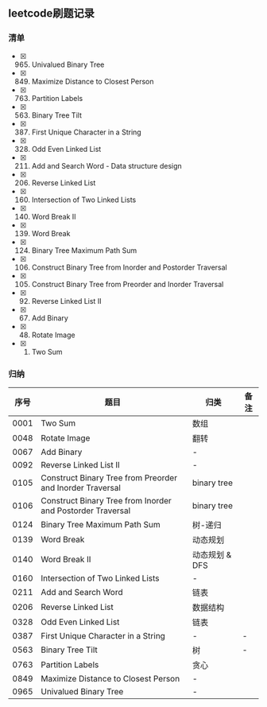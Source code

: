 ## leetcode刷题记录
### 清单
- [x] 0965. Univalued Binary Tree
- [x] 0849. Maximize Distance to Closest Person
- [x] 0763. Partition Labels
- [x] 0563. Binary Tree Tilt
- [x] 0387. First Unique Character in a String
- [x] 0328. Odd Even Linked List
- [x] 0211. Add and Search Word - Data structure design
- [x] 0206. Reverse Linked List
- [x] 0160. Intersection of Two Linked Lists
- [x] 0140. Word Break II
- [x] 0139. Word Break
- [x] 0124. Binary Tree Maximum Path Sum
- [x] 0106. Construct Binary Tree from Inorder and Postorder Traversal
- [x] 0105. Construct Binary Tree from Preorder and Inorder Traversal
- [x] 0092. Reverse Linked List II
- [x] 0067. Add Binary
- [x] 0048. Rotate Image
- [x] 0001. Two Sum
### 归纳
序号 | 题目 | 归类 | 备注
------------ | ------------- | ------------ | -------------
0001 | Two Sum | 数组 | 
0048 | Rotate Image | 翻转 | 
0067 | Add Binary | - | 
0092 | Reverse Linked List II | - | 
0105 | Construct Binary Tree from Preorder and Inorder Traversal | binary tree | 
0106 | Construct Binary Tree from Inorder and Postorder Traversal | binary tree | 
0124 | Binary Tree Maximum Path Sum | 树-递归 | 
0139 | Word Break | 动态规划 | 
0140 | Word Break II | 动态规划 & DFS | 
0160 | Intersection of Two Linked Lists | - | 
0211 | Add and Search Word | 链表 | 
0206 | Reverse Linked List | 数据结构 | 
0328 | Odd Even Linked List | 链表 | 
0387 | First Unique Character in a String | - |-
0563 | Binary Tree Tilt | 树 | -
0763 | Partition Labels | 贪心 | 
0849 | Maximize Distance to Closest Person | - | 
0965 | Univalued Binary Tree | - | 
